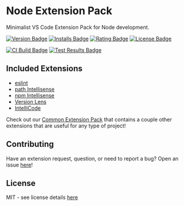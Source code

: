 # Node Extension Pack

Minimalist VS Code Extension Pack for Node development.

[![Version Badge][version-badge]][ext-url]
[![Installs Badge][installs-badge]][ext-url]
[![Rating Badge][rating-badge]][ext-url]
[![License Badge][license-badge]][license-url]

[![CI Build Badge][ci-badge]][ci-pipeline-url]
[![Test Results Badge][tests-badge]][ci-pipeline-url]

## Included Extensions

- [eslint][eslint-ext-url]
- [path Intellisense][path-intellisense-ext-url]
- [npm Intellisense][npm-intellisense-ext-url]
- [Version Lens][versionlens-ext-url]
- [IntelliCode][intellicode-ext-url]

Check out our [Common Extension Pack][common-ext-pack-url] that contains a couple other extensions that are useful for any type of project!

## Contributing

Have an extension request, question, or need to report a bug? Open an issue [here][open-issue-url]!

## License

MIT - see license details [here][license-url]

[license-url]: https://github.com/swellaby/vscode-node-pack/blob/master/LICENSE
[contributing-doc-url]: https://github.com/swellaby/vscode-node-pack/blob/master/.github/CONTRIBUTING.md
[license-badge]: https://img.shields.io/github/license/swellaby/vscode-node-pack.svg?style=flat-square&color=blue
[ci-badge]: https://img.shields.io/azure-devops/build/swellaby/opensource/79/master.svg?style=flat-square
[ci-pipeline-url]: https://dev.azure.com/swellaby/OpenSource/_build?definitionId=79
[tests-badge]: https://img.shields.io/azure-devops/tests/swellaby/opensource/79/master.svg?style=flat-square
[installs-badge]: https://img.shields.io/vscode-marketplace/i/swellaby.node-pack.svg?style=flat-square
[version-badge]: https://img.shields.io/vscode-marketplace/v/swellaby.node-pack.svg?style=flat-square&label=marketplace
[rating-badge]: https://img.shields.io/vscode-marketplace/r/swellaby.node-pack.svg?style=flat-square
[ext-url]: https://marketplace.visualstudio.com/items?itemName=swellaby.node-pack
[common-ext-pack-url]: https://marketplace.visualstudio.com/items?itemName=swellaby.common-pack
[open-issue-url]: https://github.com/swellaby/vscode-node-pack/issues/new/choose
[eslint-ext-url]: https://marketplace.visualstudio.com/items?itemName=dbaeumer.vscode-eslint
[path-intellisense-ext-url]: https://marketplace.visualstudio.com/items?itemName=christian-kohler.path-intellisense
[npm-intellisense-ext-url]: https://marketplace.visualstudio.com/items?itemName=christian-kohler.npm-intellisense
[versionlens-ext-url]: https://marketplace.visualstudio.com/items?itemName=pflannery.vscode-versionlens
[intellicode-ext-url]: https://marketplace.visualstudio.com/items?itemName=VisualStudioExptTeam.vscodeintellicode

